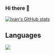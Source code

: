 ### Hi there 👋

[![Ivan's GitHub stats](https://github-readme-stats.vercel.app/api?username=ixmorrow&count_private=true&show_icons=true&theme=discord_old_blurple)](https://github.com/ixmorrow/github-readme-stats)

 ## Languages
<img src="{https://img.shields.io/badge/Node.js-339933?style=for-the-badge&logo=nodedotjs&logoColor=white}" /> 

<!--
Here are some ideas to get you started:

- 🔭 I’m currently working on ...
- 🌱 I’m currently learning ...
- 👯 I’m looking to collaborate on ...
- 🤔 I’m looking for help with ...
- 💬 Ask me about ...
- 📫 How to reach me: ...
- 😄 Pronouns: ...
- ⚡ Fun fact: ...
-->

